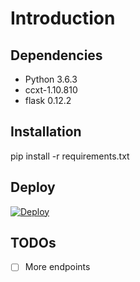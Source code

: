 # Introduction

## Dependencies

- Python 3.6.3
- ccxt-1.10.810
- flask 0.12.2

## Installation

pip install -r requirements.txt

## Deploy

[![Deploy](https://www.herokucdn.com/deploy/button.svg)](https://heroku.com/deploy)

## TODOs

- [ ] More endpoints


